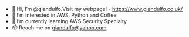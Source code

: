 - 👋 Hi, I’m @giandulfo.Visit my webpage! - https://www.giandulfo.co.uk/
- 👀 I’m interested in AWS, Python and Coffee
- 🌱 I’m currently learning AWS Security Specialty
- 📫 Reach me on giandulfo@yahoo.com

<!---
giandulfo/giandulfo is a ✨ special ✨ repository because its `README.md` (this file) appears on your GitHub profile.
You can click the Preview link to take a look at your changes.
--->
